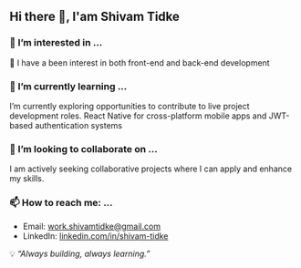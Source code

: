 ## Hi there 👋, I'am Shivam Tidke

### 👀 I’m interested in ...
💞️ I have a been interest in both front-end and back-end development
  
### 🌱 I’m currently learning ...
I’m currently exploring opportunities to contribute to live project development roles.
React Native for cross-platform mobile apps and JWT-based authentication systems
  
### 👯 I’m looking to collaborate on ...
I am actively seeking collaborative projects where I can apply and enhance my skills.
  
### 📫 How to reach me: ...
- Email: [work.shivamtidke@gmail.com](mailto:work.shivamtidke@gmail.com)
- LinkedIn: [linkedin.com/in/shivam-tidke](https://www.linkedin.com/in/shivam-tidke)

💡 *“Always building, always learning.”*
